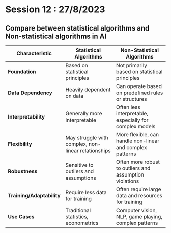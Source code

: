 # Session 12 : 27/8/2023

## Compare between statistical algorithms and Non-statistical algorithms in AI

| Characteristic          | Statistical Algorithms               | Non-Statistical Algorithms               |
|------------------------|--------------------------------------|------------------------------------------|
| **Foundation**         | Based on statistical principles      | Not primarily based on statistical principles |
| **Data Dependency**    | Heavily dependent on data            | Can operate based on predefined rules or structures |
| **Interpretability**   | Generally more interpretable         | Often less interpretable, especially for complex models |
| **Flexibility**        | May struggle with complex, non-linear relationships | More flexible, can handle non-linear and complex patterns |
| **Robustness**         | Sensitive to outliers and assumptions | Often more robust to outliers and assumption violations |
| **Training/Adaptability** | Require less data for training    | Often require large data and resources for training |
| **Use Cases**          | Traditional statistics, econometrics | Computer vision, NLP, game playing, complex patterns |
